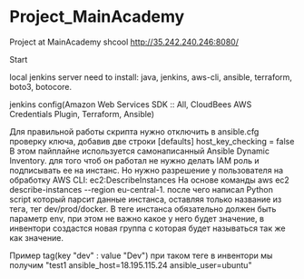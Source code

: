 # Project_MainAcademy
Project at MainAcademy shcool
http://35.242.240.246:8080/




Start

local jenkins server need to install:
java, jenkins, aws-cli, ansible, terraform, boto3, botocore.

jenkins config(Amazon Web Services SDK :: All, CloudBees AWS Credentials Plugin, Terraform, Ansible)

Для правильной работы скрипта нужно отключить в ansible.cfg  проверку ключа, добавив две строки
[defaults]
host_key_checking = false
В этом пайплайне используется самонаписанный Ansible Dynamic Inventory. для того чтоб он работал не нужно делать IAM роль и подписывать ее на инстанс.
Но нужно разрешение у пользователя на обработку AWS CLI: ec2:DescribeInstances
На основе команды aws ec2 describe-instances --region eu-central-1. после чего написал Python script который парсит данные инстанса, оставляя 
только название из тега, тег dev/prod/docker. В теге инстанса обязательно должен быть параметр env, при этом не важно какое у него
будет значение, в инвентори создастся новая группа с которая будет называться так же как значение.

Пример tag(key "dev" : value "Dev") при таком теге в инвентори мы получим "test1 ansible_host=18.195.115.24 ansible_user=ubuntu"



